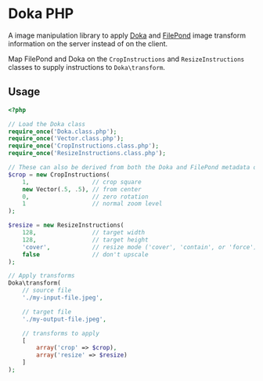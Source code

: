 # Doka PHP

A image manipulation library to apply [Doka](https://pqina.nl/doka) and [FilePond](https://pqina.nl/filepond) image transform information on the server instead of on the client.

Map FilePond and Doka on the `CropInstructions` and `ResizeInstructions` classes to supply instructions to `Doka\transform`.

## Usage

```php
<?php

// Load the Doka class
require_once('Doka.class.php');
require_once('Vector.class.php');
require_once('CropInstructions.class.php');
require_once('ResizeInstructions.class.php');

// These can also be derived from both the Doka and FilePond metadata objects
$crop = new CropInstructions(
    1,                  // crop square
    new Vector(.5, .5), // from center
    0,                  // zero rotation
    1                   // normal zoom level
);

$resize = new ResizeInstructions(
    128,                // target width
    128,                // target height
    'cover',            // resize mode ('cover', 'contain', or 'force')
    false               // don't upscale
);

// Apply transforms
Doka\transform(
    // source file
    './my-input-file.jpeg', 

    // target file
    './my-output-file.jpeg',

    // transforms to apply
    [
        array('crop' => $crop),
        array('resize' => $resize)
    ]
);
```